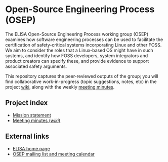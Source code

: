 # Open-Source Engineering Process (OSEP)

The ELISA Open-Source Engineering Process working group (OSEP) examines how
software engineering processes can be used to facilitate the certification of
safety-critical systems incorporating Linux and other FOSS. We aim to consider
the roles that a Linux-based OS might have in such systems, and identify how
FOSS developers, system integrators and product creators can specify these, and
provide evidence to support associated safety arguments.

This repository captures the peer-reviewed outputs of the group; you will find
collaborative work-in-progress (topic suggestions, notes, etc) in the project
[wiki](https://github.com/elisa-tech/wg-osep/wiki), along with the weekly
[meeting minutes](https://github.com/elisa-tech/wg-osep/wiki/minutes).

## Project index

* [Mission statement](mission.md)
* [Meeting minutes (*wiki*)](https://github.com/elisa-tech/wg-osep/wiki/minutes)

## External links

* [ELISA home page](https://elisa.tech/)
* [OSEP mailing list and meeting calendar](https://lists.elisa.tech/g/osep)
